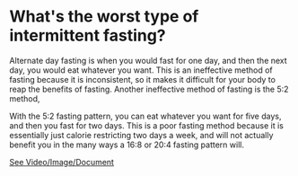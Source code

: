 # What's the worst type of intermittent fasting?

Alternate day fasting is when you would fast for one day, and then the next day, you would eat whatever you want. This is an ineffective method of fasting because it is inconsistent, so it makes it difficult for your body to reap the benefits of fasting. Another ineffective method of fasting is the 5:2 method,

With the 5:2 fasting pattern, you can eat whatever you want for five days, and then you fast for two days. This is a poor fasting method because it is essentially just calorie restricting two days a week, and will not actually benefit you in the many ways a 16:8 or 20:4 fasting pattern will.

 [See Video/Image/Document](https://hls-player.drberg.com/asset?path=migrated-assets/the-worst-type-of-fasting-is)